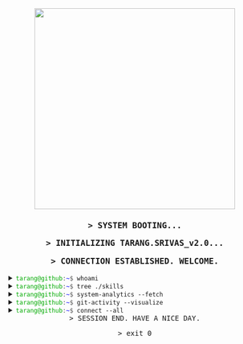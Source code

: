 <!--
████████╗██╗   ██╗██████╗  █████╗ ███╗   ██╗ ██████╗
╚══██╔══╝██║   ██║██╔══██╗██╔══██╗████╗  ██║██╔════╝
██║   ██║   ██║██████╔╝███████║██╔██╗ ██║██║  ███╗
██║   ██║   ██║██╔══██╗██╔══██║██║╚██╗██║██║   ██║
██║   ╚██████╔╝██║  ██║██║  ██║██║ ╚████║╚██████╔╝
╚═╝    ╚═════╝ ╚═╝  ╚═╝╚═╝  ╚═╝╚═╝  ╚═══╝ ╚═════╝
-->

<div align="center">
<img src="https://www.google.com/search?q=https://media.giphy.com/media/I7T2f057i3Tj2/giphy.gif" width="400"/>
</div>

<div id="header" align="center">
<h3>
<samp>
&gt; SYSTEM BOOTING...




&gt; INITIALIZING TARANG.SRIVAS_v2.0... 




&gt; CONNECTION ESTABLISHED. WELCOME.
</samp>
</h3>
</div>

<samp>
<details>
<summary><code><span style="color:#00aa00;">tarang@github</span><span style="color:#555555;">:</span><span style="color:#0000ff;">~</span><span style="color:#555555;">$</span> whoami</code></summary>




- user: Tarang Srivas
- uid: 1001
- groups: [VLSI_Engineer, Embedded_Systems_Architect, Tech_Enthusiast]
- status: "Compiling M.Tech @ Indian Institute of Technology, Jammu"
- shell: /bin/creativity
- motto: "Turning caffeine and code into functional silicon."

</details>

<details>
<summary><code><span style="color:#00aa00;">tarang@github</span><span style="color:#555555;">:</span><span style="color:#0000ff;">~</span><span style="color:#555555;">$</span> tree ./skills</code></summary>




./skills
├── 🧠 Core_Competencies
│   ├── VLSI-Design.v
│   ├── IoT-Architecture.c
│   ├── Embedded-Systems.h
│   └── PCB-Design.brd
├── 💻 Languages_and_Frameworks
│   ├── C_and_C++.cpp
│   ├── Verilog_and_VHDL.vhd
│   ├── Python.py
│   └── Arduino.ino
└── 🛠️ Tools_and_Platforms
    ├── Cadence_Suite/
    ├── Synopsys_VCS/
    ├── MATLAB/
    └── Git_and_GitHub/

</details>

<details>
<summary><code><span style="color:#00aa00;">tarang@github</span><span style="color:#555555;">:</span><span style="color:#0000ff;">~</span><span style="color:#555555;">$</span> system-analytics --fetch</code></summary>




<!-- GitHub Stats -->

<div align="center">
<img src="https://www.google.com/search?q=https://github-readme-stats.vercel.app/api%3Fusername%3Dtarang321%26show_icons%3Dtrue%26theme%3Ddracula%26hide_border%3Dtrue%26include_all_commits%3Dtrue%26count_private%3Dtrue" alt="Tarang's GitHub Stats"/>





<img src="https://www.google.com/search?q=https://github-readme-stats.vercel.app/api/top-langs/%3Fusername%3Dtarang321%26layout%3Dcompact%26theme%3Ddracula%26hide_border%3Dtrue" alt="Top Languages"/>
</div>
</details>

<details>
<summary><code><span style="color:#00aa00;">tarang@github</span><span style="color:#555555;">:</span><span style="color:#0000ff;">~</span><span style="color:#555555;">$</span> git-activity --visualize</code></summary>




<!-- Contribution Graph -->

<div align="center">
<img src="https://github-readme-activity-graph.vercel.app/graph?username=tarang321&theme=react-dark&hide_border=true&area=true" width="100%" alt="Contribution Graph"/>
</div>
</details>

<details>
<summary><code><span style="color:#00aa00;">tarang@github</span><span style="color:#555555;">:</span><span style="color:#0000ff;">~</span><span style="color:#555555;">$</span> connect --all</span></code></summary>




<!-- Socials -->

<div align="center">
<a href="https://www.linkedin.com/in/tarang-srivas-b192ab213/" target="_blank">
<img src="https://img.shields.io/badge/LinkedIn-0077B5?style=for-the-badge&logo=linkedin&logoColor=white" alt="LinkedIn"/>
</a>
<a href="https://www.instagram.com/tarang_srivas?utm_source=ig_web_button_share_sheet&igsh=ZDNlZDc0MzIxNw==" target="_blank">
<img src="https://img.shields.io/badge/Instagram-E4405F?style=for-the-badge&logo=instagram&logoColor=white" alt="Instagram"/>
</a>
<a href="mailto:tarangsrivas1@gmail.com" target="_blank">
<img src="https://img.shields.io/badge/Gmail-D14836?style=for-the-badge&logo=gmail&logoColor=white" alt="Gmail"/>
</a>
</div>
</details>
</samp>

<div align="center">
<samp>
&gt; SESSION END. HAVE A NICE DAY.




&gt; exit 0
</samp>
</div>
